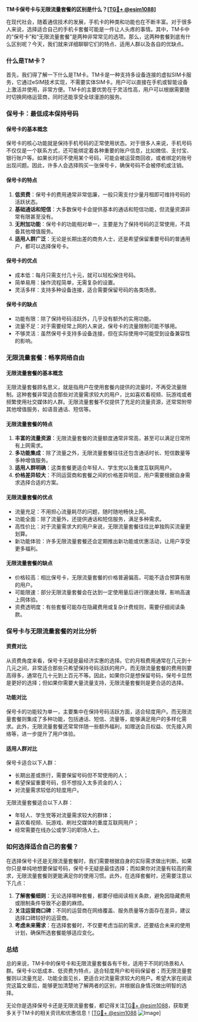 **TM卡保号卡与无限流量套餐的区别是什么？[[TG💪+ @esim1088](https://t.me/s/esim1088)]**

在现代社会，随着通信技术的发展，手机卡的种类和功能也在不断丰富。对于很多人来说，选择适合自己的手机卡套餐可能是一件让人头疼的事情。其中，TM卡中的“保号卡”和“无限流量套餐”是两种非常常见的选项。那么，这两种套餐到底有什么区别呢？今天，我们就来详细聊聊它们的特点、适用人群以及各自的优缺点。

### **什么是TM卡？**

首先，我们得了解一下什么是TM卡。TM卡是一种支持多设备连接的虚拟SIM卡服务，它通过eSIM技术实现，不需要实体SIM卡。用户可以直接在手机或智能设备上激活并使用，非常方便。TM卡的主要优势在于灵活性高，用户可以根据需要随时切换网络运营商，同时还能享受全球漫游的服务。

### **保号卡：最低成本保持号码**

#### **保号卡的基本概念**
保号卡的核心功能就是保持手机号码的正常使用状态。对于很多人来说，手机号码不仅仅是一个联系方式，还可能绑定着各种重要的账户信息，比如微信、支付宝、银行账户等。如果长时间不使用某个号码，可能会被运营商回收，或者绑定的账号出现问题。因此，许多人会选择购买一张保号卡，确保号码不会被停机或注销。

#### **保号卡的特点**
1. **低资费**：保号卡的费用通常非常低廉，一般只需支付少量月租即可维持号码的活跃状态。
2. **基础通话和短信**：大多数保号卡会提供基本的通话和短信功能，但流量资源非常有限甚至没有。
3. **无附加功能**：保号卡的功能相对单一，主要是为了保持号码的正常使用，不具备其他增值服务。
4. **适用人群广泛**：无论是长期出差的商务人士，还是希望保留重要号码的普通用户，都可以选择保号卡。

#### **保号卡的优点**
- 成本低：每月只需支付几十元，就可以轻松保住号码。
- 简单易用：操作流程简单，无需复杂的设置。
- 灵活多样：支持多种设备连接，适合需要保留号码的各类场景。

#### **保号卡的缺点**
- 功能有限：除了保持号码活跃外，几乎没有额外的实用功能。
- 流量不足：对于需要经常上网的人来说，保号卡的流量限制可能不够用。
- 不够灵活：虽然保号卡支持多设备连接，但在实际使用中可能受到设备兼容性的影响。

### **无限流量套餐：畅享网络自由**

#### **无限流量套餐的基本概念**
无限流量套餐顾名思义，就是指用户在使用套餐内提供的流量时，不再受流量限制。这种套餐非常适合那些对流量需求较大的用户，比如喜欢看视频、玩游戏或者频繁使用社交媒体的人群。无限流量套餐不仅提供了充足的流量资源，还常常附带其他增值服务，如语音通话、短信等。

#### **无限流量套餐的特点**
1. **丰富的流量资源**：无限流量套餐的流量额度通常非常高，甚至可以满足日常所有上网需求。
2. **多功能集成**：除了流量之外，无限流量套餐往往还包含通话时长、短信数量等多种增值服务。
3. **适用人群明确**：这类套餐更适合年轻人、学生党以及重度互联网用户。
4. **价格差异较大**：不同运营商和套餐之间的价格差异明显，用户需要根据自身需求选择合适的方案。

#### **无限流量套餐的优点**
- 流量充足：不用担心流量耗尽的问题，随时随地畅快上网。
- 功能全面：除了流量外，还提供通话和短信服务，满足多种需求。
- 高性价比：对于流量需求大的用户来说，无限流量套餐往往比单独购买流量更划算。
- 新功能体验：许多无限流量套餐还会定期推出新功能或优惠活动，让用户享受更多福利。

#### **无限流量套餐的缺点**
- 价格较高：相比保号卡，无限流量套餐的价格普遍偏高，可能不适合预算有限的用户。
- 可能限速：部分无限流量套餐会在达到一定使用量后进行限速处理，影响高速上网体验。
- 资费透明度：有些套餐可能存在隐藏费用或复杂计费规则，需要仔细阅读条款。

### **保号卡与无限流量套餐的对比分析**

#### **资费对比**
从资费角度来看，保号卡无疑是最经济实惠的选择。它的月租费用通常在几元到十几元之间，非常适合那些只希望保持号码活跃的用户。而无限流量套餐的费用则要高得多，通常在几十元到上百元不等。因此，如果你只是想保留号码，保号卡显然是更好的选择；但如果你需要大量流量支持，无限流量套餐则是更合适的选择。

#### **功能对比**
保号卡的功能较为单一，主要集中在保持号码活跃方面，适合轻度用户。而无限流量套餐则集成了多种功能，包括通话、短信、流量等，能够满足用户的多样化需求。此外，无限流量套餐还常常伴随一些额外福利，如赠送会员权益、优先接入网络等，进一步提升了用户体验。

#### **适用人群对比**
保号卡适合以下人群：
- 长期出差或旅行，需要保留号码但不常使用的人；
- 希望保留重要号码，但不想投入太多资金的人；
- 对流量需求较低的轻度用户。

无限流量套餐适合以下人群：
- 年轻人、学生党等对流量需求较大的群体；
- 喜欢看视频、玩游戏、刷社交媒体的重度互联网用户；
- 经常需要在线办公或学习的职场人士。

### **如何选择适合自己的套餐？**

在选择保号卡还是无限流量套餐时，我们需要根据自身的实际需求做出判断。如果你只是单纯地想要保留号码，保号卡无疑是最佳选择；而如果你对流量有较高的需求，无限流量套餐则更能满足你的使用习惯。此外，在选择套餐时，还需要注意以下几点：

1. **了解套餐细则**：无论选择哪种套餐，都要仔细阅读相关条款，避免因隐藏费用或限制条件导致不必要的麻烦。
2. **关注运营商口碑**：不同的运营商在网络覆盖、服务质量等方面存在差异，建议选择口碑较好的运营商。
3. **考虑未来需求**：在选择套餐时，不仅要考虑当前的需求，还要结合未来的使用计划，确保所选套餐能够适应变化。

### **总结**

总的来说，TM卡中的保号卡和无限流量套餐各有千秋，适用于不同的场景和人群。保号卡以低成本、低资费为特点，适合轻度用户和号码保留者；而无限流量套餐则以流量充足、功能全面见长，更适合对流量需求较大的用户。希望大家在阅读完这篇文章后，能够更加清楚地了解两者的区别，并根据自身情况做出明智的选择。

无论你是选择保号卡还是无限流量套餐，都记得关注[TG💪+ @esim1088](https://t.me/s/esim1088)，获取更多关于TM卡的相关资讯和优惠信息！[[TG💪+ @esim1088](https://t.me/s/esim1088) ![Image](https://i.postimg.cc/4NQfJmqS/Snipaste-2025-05-13-00-14-12.png)]